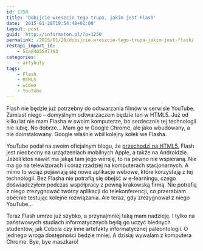 ```yaml
---
id: 1250
title: 'Dobijcie wreszcie tego trupa, jakim jest Flash'
date: '2015-01-28T19:54:48+01:00'
layout: post
guid: 'http://informaton.pl/?p=1250'
permalink: /2015/01/28/dobijcie-wreszcie-tego-trupa-jakim-jest-flash/
restapi_import_id:
    - 5ca8405547793
categories:
    - artykuły
tags:
    - Flash
    - HTML5
    - wideo
    - YouTube
---
```


Flash nie będzie już potrzebny do odtwarzania filmów w serwisie YouTube. Zamiast niego – domyślnym odtwarzaczem będzie ten w HTML5. Już od kilku lat nie mam Flasha w swoim komputerze, bo serdecznie tej technologii nie lubię. No dobrze… Mam go w Google Chrome, ale jako wbudowany, a nie doinstalowany. Google właśnie wbił kolejny kołek we Flasha.

YouTube podał na swoim oficjalnym blogu, że [przechodzi na HTML5.](http://youtube-eng.blogspot.com/2015/01/youtube-now-defaults-to-html5_27.html) Flash jest nieobecny na urządzeniach mobilnych Apple, a także na Androidzie. Jeżeli ktoś nawet ma jakąś tam jego wersję, to na pewno nie wspieraną. Nie ma go na telewizorach i coraz rzadziej na komputerach stacjonarnych. A mimo to wciąż pojawiają się nowe aplikacje webowe, które korzystają z tej technologii. Bez Flasha nie potrafią się obejść w e-learningu, czego doświadczyłem podczas współpracy z pewną krakowską firmą. Nie potrafią z niego zrezygnować twórcy aplikacji do telekonferencji, co przerabiam obecnie testując kolejne rozwiązania. Ale teraz, gdy zrezygnował z niego YouTube…

Teraz Flash umrze już szybko, a przynajmniej taką mam nadzieję. I tylko na państwowych studiach informatycznych będą go uczyć biednych studentów, jak Cobola czy inne artefakty informatycznej paleontologii. O jednego wroga dostępności będzie mniej. A dzisiaj wywalam z komputera Chrome. Bye, bye maszkaro!